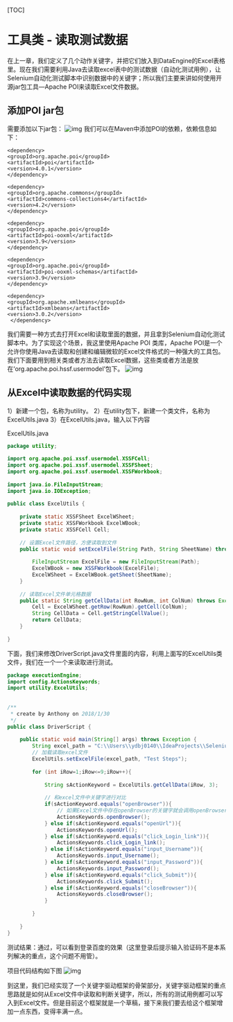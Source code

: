 [TOC]

# 工具类 - 读取测试数据
在上一章，我们定义了几个动作关键字，并把它们放入到DataEngine的Excel表格里。现在我们需要利用Java去读取excel表中的测试数据（自动化测试用例），让Selenium自动化测试脚本中识别数据中的关键字；所以我们主要来讲如何使用开源jar包工具—Apache POI来读取Excel文件数据。

## 添加POI jar包
需要添加以下jar包：
![img](https://img-blog.csdn.net/20180201174313332?watermark/2/text/aHR0cDovL2Jsb2cuY3Nkbi5uZXQvdTAxMTU0MTk0Ng==/font/5a6L5L2T/fontsize/400/fill/I0JBQkFCMA==/dissolve/70/gravity/SouthEast)
我们可以在Maven中添加POI的依赖，依赖信息如下：
```
<dependency>
<groupId>org.apache.poi</groupId>
<artifactId>poi</artifactId>
<version>4.0.1</version>
</dependency>

<dependency>
<groupId>org.apache.commons</groupId>
<artifactId>commons-collections4</artifactId>
<version>4.2</version>
</dependency>

<dependency>
<groupId>org.apache.poi</groupId>
<artifactId>poi-ooxml</artifactId>
<version>3.9</version>
</dependency>

<dependency>
<groupId>org.apache.poi</groupId>
<artifactId>poi-ooxml-schemas</artifactId>
<version>3.9</version>
</dependency>

<dependency>
<groupId>org.apache.xmlbeans</groupId>
<artifactId>xmlbeans</artifactId>
<version>3.0.2</version>
 </dependency>
```
我们需要一种方式去打开Excel和读取里面的数据，并且拿到Selenium自动化测试脚本中。为了实现这个场景，我这里使用Apache POI 类库，Apache POI是一个允许你使用Java去读取和创建和编辑微软的Excel文件格式的一种强大的工具包。我们下面要用到相关类或者方法去读取Excel数据，这些类或者方法是放在‘org.apache.poi.hssf.usermodel’包下。
![img](https://img-blog.csdn.net/20180201174313332?watermark/2/text/aHR0cDovL2Jsb2cuY3Nkbi5uZXQvdTAxMTU0MTk0Ng==/font/5a6L5L2T/fontsize/400/fill/I0JBQkFCMA==/dissolve/70/gravity/SouthEast)
## 从Excel中读取数据的代码实现
1）新建一个包，名称为utility。
2）在utility包下，新建一个类文件，名称为ExcelUtils.java
3）在ExcelUtils.java，输入以下内容

ExcelUtils.java
```java
package utility;
 
import org.apache.poi.xssf.usermodel.XSSFCell;
import org.apache.poi.xssf.usermodel.XSSFSheet;
import org.apache.poi.xssf.usermodel.XSSFWorkbook;
 
import java.io.FileInputStream;
import java.io.IOException;
 
public class ExcelUtils {
 
    private static XSSFSheet ExcelWSheet;
    private static XSSFWorkbook ExcelWBook;
    private static XSSFCell Cell;
 
    // 设置Excel文件路径，方便读取到文件
    public static void setExcelFile(String Path, String SheetName) throws IOException {
 
        FileInputStream ExcelFile = new FileInputStream(Path);
        ExcelWBook = new XSSFWorkbook(ExcelFile);
        ExcelWSheet = ExcelWBook.getSheet(SheetName);
    }
 
    // 读取Excel文件单元格数据
    public static String getCellData(int RowNum, int ColNum) throws Exception{
        Cell = ExcelWSheet.getRow(RowNum).getCell(ColNum);
        String CellData = Cell.getStringCellValue();
        return CellData;
    }
 
}
```
下面，我们来修改DriverScript.java文件里面的内容，利用上面写的ExcelUtils类文件，我们在一个一个来读取进行测试。

```java
package executionEngine;
import config.ActionsKeywords;
import utility.ExcelUtils;
 
 
/**
 * create by Anthony on 2018/1/30
 */
public class DriverScript {
 
    public static void main(String[] args) throws Exception {
        String excel_path = "C:\\Users\\ydbj0140\\IdeaProjects\\SeleniumKeywordFramework\\src\\dataEngine\\dataEngine.xlsx";
        // 加载读取excel文件
        ExcelUtils.setExcelFile(excel_path, "Test Steps");
 
        for (int iRow=1;iRow<=9;iRow++){
  
            String sActionKeyword = ExcelUtils.getCellData(iRow, 3);
 
            // 和excel文件中关键字进行对比
            if(sActionKeyword.equals("openBrowser")){
                // 如果Excel文件中存在openBrowser的关键字就会调用openBrowser()方法，进行相关操作；下面其他关键字同理。
                ActionsKeywords.openBrowser();
            } else if(sActionKeyword.equals("openUrl")){
                ActionsKeywords.openUrl();
            } else if(sActionKeyword.equals("click_Login_link")){
                ActionsKeywords.click_Login_link();
            } else if(sActionKeyword.equals("input_Username")){
                ActionsKeywords.input_Username();
            } else if(sActionKeyword.equals("input_Password")){
                ActionsKeywords.input_Password();
            } else if(sActionKeyword.equals("click_Submit")){
                ActionsKeywords.click_Submit();
            } else if(sActionKeyword.equals("closeBrowser")){
                ActionsKeywords.closeBrowser();
            }
 
        }
 
    }
}
```
测试结果：通过，可以看到登录百度的效果（这里登录后提示输入验证码不是本系列解决的重点，这个问题不用管）。

项目代码结构如下图
![img](https://img-blog.csdn.net/20180201175733919?watermark/2/text/aHR0cDovL2Jsb2cuY3Nkbi5uZXQvdTAxMTU0MTk0Ng==/font/5a6L5L2T/fontsize/400/fill/I0JBQkFCMA==/dissolve/70/gravity/SouthEast)

到这里，我们已经实现了一个关键字驱动框架的骨架部分，关键字驱动框架的重点思路就是如何从Excel文件中读取和判断关键字，所以，所有的测试用例都可以写入到Excel文件。但是目前这个框架就是一个草稿，接下来我们要去给这个框架增加一点东西，变得丰满一点。
